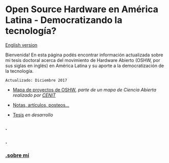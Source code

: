 # Open Source Hardware en América Latina - Democratizando la tecnología?


[English version](../README.md)


Bienvenida! En esta página podés encontrar información actualizada sobre mi tesis doctoral acerca del movimiento de Hardware Abierto (OSHW, por sus siglas en inglés) en América Latina y su aporte a la democratización de la tecnología. 

```
Actualizado: Diciembre 2017
```

- [Mapa de proyectos de OSHW](http://u.osmfr.org/m/187670/)_, parte de un mapa de Ciencia Abierta realizado por [CENIT](https://fund-cenit.org.ar)_

- [Notas, artículos, posteos...](proyectos.md)

- [Tesis](tesis.md) _en desarrollo_

### .
### .
### [.sobre mí](yo.md)
